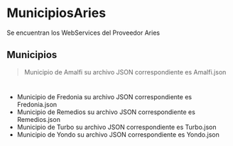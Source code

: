 # MunicipiosAries
Se encuentran los WebServices del Proveedor Aries

## Municipios
> Municipio de Amalfi su archivo JSON correspondiente es Amalfi.json
#
- Municipio de Fredonia su archivo JSON correspondiente es Fredonia.json
- Municipio de Remedios su archivo JSON correspondiente es Remedios.json
- Municipio de Turbo su archivo JSON correspondiente es Turbo.json
- Municipio de Yondo su archivo JSON correspondiente es Yondo.json


